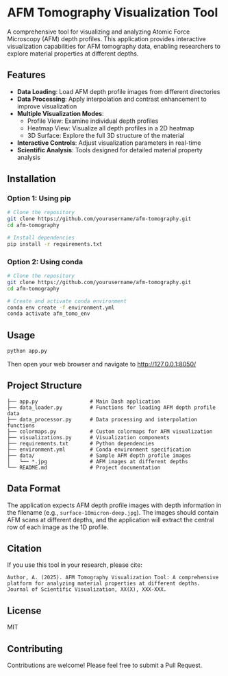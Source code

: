 # AFM Tomography Visualization Tool

A comprehensive tool for visualizing and analyzing Atomic Force Microscopy (AFM) depth profiles. This application provides interactive visualization capabilities for AFM tomography data, enabling researchers to explore material properties at different depths.

## Features

- **Data Loading**: Load AFM depth profile images from different directories
- **Data Processing**: Apply interpolation and contrast enhancement to improve visualization
- **Multiple Visualization Modes**:
  - Profile View: Examine individual depth profiles
  - Heatmap View: Visualize all depth profiles in a 2D heatmap
  - 3D Surface: Explore the full 3D structure of the material
- **Interactive Controls**: Adjust visualization parameters in real-time
- **Scientific Analysis**: Tools designed for detailed material property analysis

## Installation

### Option 1: Using pip

```bash
# Clone the repository
git clone https://github.com/yourusername/afm-tomography.git
cd afm-tomography

# Install dependencies
pip install -r requirements.txt
```

### Option 2: Using conda

```bash
# Clone the repository
git clone https://github.com/yourusername/afm-tomography.git
cd afm-tomography

# Create and activate conda environment
conda env create -f environment.yml
conda activate afm_tomo_env
```

## Usage

```bash
python app.py
```

Then open your web browser and navigate to http://127.0.0.1:8050/

## Project Structure

```
├── app.py                 # Main Dash application
├── data_loader.py         # Functions for loading AFM depth profile data
├── data_processor.py      # Data processing and interpolation functions
├── colormaps.py           # Custom colormaps for AFM visualization
├── visualizations.py      # Visualization components
├── requirements.txt       # Python dependencies
├── environment.yml        # Conda environment specification
├── data/                  # Sample AFM depth profile images
│   └── *.jpg              # AFM images at different depths
└── README.md              # Project documentation
```

## Data Format

The application expects AFM depth profile images with depth information in the filename (e.g., `surface-10micron-deep.jpg`). The images should contain AFM scans at different depths, and the application will extract the central row of each image as the 1D profile.

## Citation

If you use this tool in your research, please cite:

```
Author, A. (2025). AFM Tomography Visualization Tool: A comprehensive platform for analyzing material properties at different depths. Journal of Scientific Visualization, XX(X), XXX-XXX.
```

## License

MIT

## Contributing

Contributions are welcome! Please feel free to submit a Pull Request.
